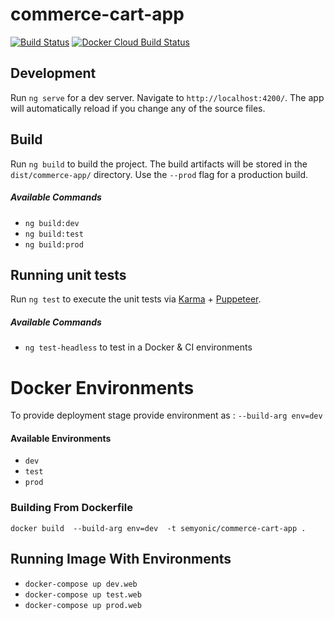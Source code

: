 # commerce-cart-app 

[![Build Status](https://travis-ci.com/Semyonic/commerce-cart-app.svg?token=Fr3X3r9SMLHGZnUsMHop&branch=dev)](https://travis-ci.com/Semyonic/commerce-cart-app)
[![Docker Cloud Build Status](https://img.shields.io/docker/cloud/build/semyonic/commerce-cart-app.svg)](https://hub.docker.com/r/semyonic/commerce-cart-app)

## Development

Run `ng serve` for a dev server. Navigate to `http://localhost:4200/`. The app will automatically reload if you change any of the source files.

## Build

Run `ng build` to build the project. The build artifacts will be stored in the `dist/commerce-app/` directory. Use the `--prod` flag for a production build.
##### Available Commands
- `ng build:dev`
- `ng build:test`
- `ng build:prod`

## Running unit tests

Run `ng test` to execute the unit tests via [Karma](https://karma-runner.github.io) + [Puppeteer](https://pptr.dev/).
##### Available Commands
- `ng test-headless` to test in a Docker & CI environments

# Docker Environments

To provide deployment stage provide environment as :
`--build-arg env=dev`
#### Available Environments
- `dev`
- `test`
- `prod`

### Building From Dockerfile
`docker build  --build-arg env=dev  -t semyonic/commerce-cart-app .`
## Running Image With Environments
- `docker-compose up dev.web`
- `docker-compose up test.web`
- `docker-compose up prod.web`
